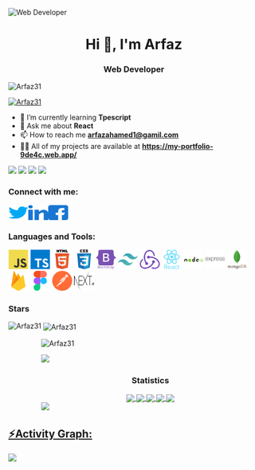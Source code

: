 ![Web Developer](https://scontent.fdac13-1.fna.fbcdn.net/v/t39.30808-6/439426981_392298993630126_5159774831867900404_n.png?_nc_cat=101&ccb=1-7&_nc_sid=5f2048&_nc_eui2=AeHmwIHOZZAdjcUv7L-OEpTGoNUSgVuND5Kg1RKBW40PkgiQVMxrwjA2VV5Z2Yb9F38af-o21AgAxl7FzLQEQubY&_nc_ohc=-UFTwJJdKf0Q7kNvgEwBmWf&_nc_ht=scontent.fdac13-1.fna&oh=00_AfCHfJD6qP76EEE8hNtEVX75Y3mzu8ReTxxnEzzv3pe-5Q&oe=663872BB)

<h1 align="center">Hi 👋, I'm Arfaz</h1>
<h3 align="center">Web Developer</h3>
<p align="left"> <img src="https://komarev.com/ghpvc/?username=Arfaz31&label=Profile%20views&color=0e75b6&style=flat" alt="Arfaz31" /> </p>

<p align="left"> <a href="https://github.com/ryo-ma/github-profile-trophy"><img src="https://github-profile-trophy.vercel.app/?username=Arfaz31&theme=" alt="Arfaz31" /></a> </p>

- 🌱 I’m currently learning **Tpescript**
- 💬 Ask me about **React**
- 📫 How to reach me **arfazahamed1@gamil.com**
- 👨‍💻 All of my projects are available at **https://my-portfolio-9de4c.web.app/**

<div> <a href="https://twitter.com/https://twitter.com/Arfaz_Ahamed21" target="_blank"><img src="https://img.shields.io/badge/Twitter-1DA1F2?style=for-the-badge&logo=twitter&logoColor=white" target="_blank"></a>
<a href="https://www.linkedin.com/in/https://www.linkedin.com/in/arfaz-ahamed-bb82b5280/" target="_blank"><img src="https://img.shields.io/badge/LinkedIn-0077B5?style=for-the-badge&logo=linkedin&logoColor=white" target="_blank"></a>
<a href="https://github.com/Arfaz31" target="_blank"><img src="https://img.shields.io/badge/GitHub-100000?style=for-the-badge&logo=github&logoColor=white" target="_blank"></a>
<a href = "mailto:arfazahamed1@gamil.com"><img src="https://img.shields.io/badge/-Gmail-%23333?style=for-the-badge&logo=gmail&logoColor=white" target="_blank"></a>
</div><h3 align="left">Connect with me:</h3>
<p align="left">
<a href="https://twitter.com/https://twitter.com/Arfaz_Ahamed21" target="blank"><img align="center" src="https://raw.githubusercontent.com/teamedwardforever/Readme-Generator/71f25dd8b98329b168142a6b782a107b75eab178/svg/Social/twitter.svg" alt="https://twitter.com/Arfaz_Ahamed21" height="30" width="40" /></a><a href="https://linkedin.com/in/https://www.linkedin.com/in/arfaz-ahamed-bb82b5280/" target="blank"><img align="center" src="https://raw.githubusercontent.com/teamedwardforever/Readme-Generator/71f25dd8b98329b168142a6b782a107b75eab178/svg/Social/linked-in-alt.svg" alt="https://www.linkedin.com/in/arfaz-ahamed-bb82b5280/" height="30" width="40" /></a><a href="https://fb.com/https://www.facebook.com/profile.php?id=100085500857643" target="blank"><img align="center" src="https://raw.githubusercontent.com/teamedwardforever/Readme-Generator/71f25dd8b98329b168142a6b782a107b75eab178/svg/Social/facebook.svg" alt="https://www.facebook.com/profile.php?id=100085500857643" height="30" width="40" /></a></p>

<h3 align="left">Languages and Tools:</h3>
<p align="left">
<img src="https://raw.githubusercontent.com/teamedwardforever/Readme-Generator/71f25dd8b98329b168142a6b782a107b75eab178/svg/Skills/Languages/javascript-original.svg" alt="Javascript" width="40" height="40"/>
<img src="https://raw.githubusercontent.com/teamedwardforever/Readme-Generator/71f25dd8b98329b168142a6b782a107b75eab178/svg/Skills/Languages/typescript-original.svg" alt="Typescript" width="40" height="40"/>
<img src="https://raw.githubusercontent.com/teamedwardforever/Readme-Generator/71f25dd8b98329b168142a6b782a107b75eab178/svg/Skills/Frontend/html5-original-wordmark.svg" alt="HTML" width="40" height="40"/>
<img src="https://raw.githubusercontent.com/teamedwardforever/Readme-Generator/71f25dd8b98329b168142a6b782a107b75eab178/svg/Skills/Frontend/css3-original-wordmark.svg" alt="Css" width="40" height="40"/>
<img src="https://raw.githubusercontent.com/teamedwardforever/Readme-Generator/71f25dd8b98329b168142a6b782a107b75eab178/svg/Skills/Frontend/bootstrap-plain-wordmark.svg" alt="Bootstrap" width="40" height="40"/>
<img src="https://raw.githubusercontent.com/teamedwardforever/Readme-Generator/71f25dd8b98329b168142a6b782a107b75eab178/svg/Skills/Frontend/tailwindcss-icon.svg" alt="Tailwindcss" width="40" height="40"/>
<img src="https://raw.githubusercontent.com/teamedwardforever/Readme-Generator/71f25dd8b98329b168142a6b782a107b75eab178/svg/Skills/Frontend/redux-original.svg" alt="Redux" width="40" height="40"/>
<img src="https://raw.githubusercontent.com/teamedwardforever/Readme-Generator/71f25dd8b98329b168142a6b782a107b75eab178/svg/Skills/Frontend/react-original-wordmark.svg" alt="React" width="40" height="40"/>
<img src="https://raw.githubusercontent.com/teamedwardforever/Readme-Generator/71f25dd8b98329b168142a6b782a107b75eab178/svg/Skills/Backend/nodejs-original-wordmark.svg" alt="NodeJs" width="40" height="40"/>
<img src="https://raw.githubusercontent.com/teamedwardforever/Readme-Generator/71f25dd8b98329b168142a6b782a107b75eab178/svg/Skills/Backend/express-original-wordmark.svg" alt="Express" width="40" height="40"/>
<img src="https://raw.githubusercontent.com/teamedwardforever/Readme-Generator/71f25dd8b98329b168142a6b782a107b75eab178/svg/Skills/Database/mongodb-original-wordmark.svg" alt="Mongodb" width="40" height="40"/>
<img src="https://raw.githubusercontent.com/teamedwardforever/Readme-Generator/71f25dd8b98329b168142a6b782a107b75eab178/svg/Skills/BackendService/firebase-icon.svg" alt="Firebase" width="40" height="40"/>
<img src="https://raw.githubusercontent.com/teamedwardforever/Readme-Generator/71f25dd8b98329b168142a6b782a107b75eab178/svg/Skills/Software/figma-icon.svg" alt="Figma" width="40" height="40"/>
<img src="https://raw.githubusercontent.com/teamedwardforever/Readme-Generator/71f25dd8b98329b168142a6b782a107b75eab178/svg/Skills/Software/getpostman-icon.svg" alt="Postman" width="40" height="40"/>
<img src="https://raw.githubusercontent.com/teamedwardforever/Readme-Generator/71f25dd8b98329b168142a6b782a107b75eab178/svg/Skills/Static/nextjs-2.svg" alt="Nextjs" width="40" height="40"/>
</p>

<h3 align="left">Stars</h3>
<img align="left" height="180em" src="https://github-readme-stats.vercel.app/api/top-langs/?username=Arfaz31&layout=compact&theme=" alt=Arfaz31 />

<p>&nbsp;<img align="center" height="180em" src="https://github-readme-stats.vercel.app/api?username=Arfaz31&show_icons=true&locale=en&theme=" alt="Arfaz31" /></p>

<p><img align="center" height="180em" src="https://github-readme-streak-stats.herokuapp.com/?user=Arfaz31&theme=" alt="Arfaz31" /></p>

<img src="https://user-images.githubusercontent.com/73097560/115834477-dbab4500-a447-11eb-908a-139a6edaec5c.gif"><h3 align="center">Statistics</h3>
<div align="center">
<a href="https://github.com/Arfaz31">
<img align="center" src="http://github-profile-summary-cards.vercel.app/api/cards/stats?username=Arfaz31&theme=2077" height="180em" />
<img align="center" src="http://github-profile-summary-cards.vercel.app/api/cards/most-commit-language?username=Arfaz31&theme=2077" height="180em" />
<img align="center" src="http://github-profile-summary-cards.vercel.app/api/cards/repos-per-language?username=Arfaz31&theme=2077" height="180em" />
<img align="center" src="http://github-profile-summary-cards.vercel.app/api/cards/productive-time?username=Arfaz31&theme=2077" height="180em" />
<img align="center" src="http://github-profile-summary-cards.vercel.app/api/cards/profile-details?username=Arfaz31&theme=2077" height="180em" />
</div>
<img src="https://user-images.githubusercontent.com/73097560/115834477-dbab4500-a447-11eb-908a-139a6edaec5c.gif"><h2 align="left">⚡Activity Graph:</h2>
<img align="center" src="https://github-readme-activity-graph.vercel.app/graph?username=Arfaz31&theme=default"/>
